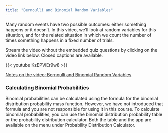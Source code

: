 ```yaml
---
title: "Bernoulli and Binomial Random Variables"
---
```


Many random events have two possible outcomes: either something happens or it doesn’t. In this video, we’ll look at random variables for this situation, and for the related situation in which we count the number of times something happens in a fixed number of trials.

Stream the video without the embedded quiz questions by clicking on the video link below. Closed captions are available.

{{< youtube KzEPVlEr9w8 >}}

[Notes on the video: Bernoulli and Binomial Random Variables](../5-3-Bernoulli-and-Binomial-Random-Variables.pdf)

### Calculating Binomial Probabilities

Binomial probabilities can be calculated using the formula for the binomial distribution probability mass function. However, we have not introduced that formula and you are not responsible for using it in this course. To calculate binomial probabilities, you can use the binomial distribution probability table or the probability distribution calculator. Both the table and the app are available on the menu under Probability Distribution Calculator.